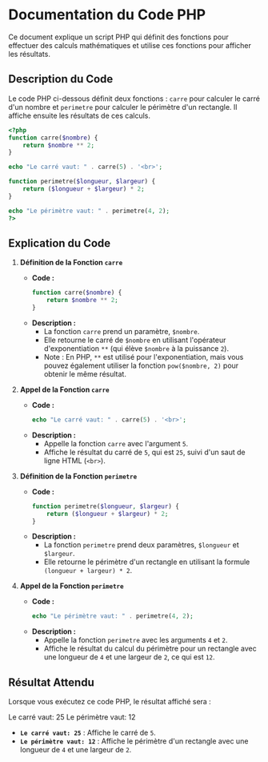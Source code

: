 # Documentation du Code PHP

Ce document explique un script PHP qui définit des fonctions pour effectuer des calculs mathématiques et utilise ces fonctions pour afficher les résultats.

## Description du Code

Le code PHP ci-dessous définit deux fonctions : `carre` pour calculer le carré d'un nombre et `perimetre` pour calculer le périmètre d'un rectangle. Il affiche ensuite les résultats de ces calculs.

```php
<?php
function carre($nombre) {
    return $nombre ** 2;
}

echo "Le carré vaut: " . carre(5) . '<br>';

function perimetre($longueur, $largeur) {
    return ($longueur + $largeur) * 2;
}

echo "Le périmètre vaut: " . perimetre(4, 2);
?>
```

## Explication du Code

1. **Définition de la Fonction `carre`**

   - **Code :**
     ```php
     function carre($nombre) {
         return $nombre ** 2;
     }
     ```
   - **Description :**
     - La fonction `carre` prend un paramètre, `$nombre`.
     - Elle retourne le carré de `$nombre` en utilisant l'opérateur d'exponentiation `**` (qui élève `$nombre` à la puissance `2`).
     - Note : En PHP, `**` est utilisé pour l'exponentiation, mais vous pouvez également utiliser la fonction `pow($nombre, 2)` pour obtenir le même résultat.

2. **Appel de la Fonction `carre`**

   - **Code :**
     ```php
     echo "Le carré vaut: " . carre(5) . '<br>';
     ```
   - **Description :**
     - Appelle la fonction `carre` avec l'argument `5`.
     - Affiche le résultat du carré de `5`, qui est `25`, suivi d'un saut de ligne HTML (`<br>`).

3. **Définition de la Fonction `perimetre`**

   - **Code :**
     ```php
     function perimetre($longueur, $largeur) {
         return ($longueur + $largeur) * 2;
     }
     ```
   - **Description :**
     - La fonction `perimetre` prend deux paramètres, `$longueur` et `$largeur`.
     - Elle retourne le périmètre d'un rectangle en utilisant la formule `(longueur + largeur) * 2`.

4. **Appel de la Fonction `perimetre`**

   - **Code :**
     ```php
     echo "Le périmètre vaut: " . perimetre(4, 2);
     ```
   - **Description :**
     - Appelle la fonction `perimetre` avec les arguments `4` et `2`.
     - Affiche le résultat du calcul du périmètre pour un rectangle avec une longueur de `4` et une largeur de `2`, ce qui est `12`.

## Résultat Attendu

Lorsque vous exécutez ce code PHP, le résultat affiché sera :

Le carré vaut: 25
Le périmètre vaut: 12


- **`Le carré vaut: 25`** : Affiche le carré de `5`.
- **`Le périmètre vaut: 12`** : Affiche le périmètre d'un rectangle avec une longueur de `4` et une largeur de `2`.
